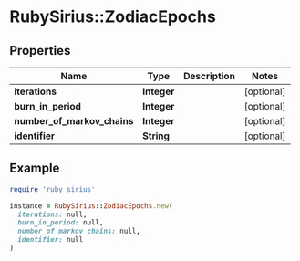 # RubySirius::ZodiacEpochs

## Properties

| Name | Type | Description | Notes |
| ---- | ---- | ----------- | ----- |
| **iterations** | **Integer** |  | [optional] |
| **burn_in_period** | **Integer** |  | [optional] |
| **number_of_markov_chains** | **Integer** |  | [optional] |
| **identifier** | **String** |  | [optional] |

## Example

```ruby
require 'ruby_sirius'

instance = RubySirius::ZodiacEpochs.new(
  iterations: null,
  burn_in_period: null,
  number_of_markov_chains: null,
  identifier: null
)
```

